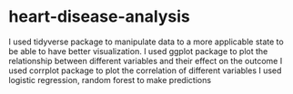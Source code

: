 # heart-disease-analysis
I used tidyverse package to manipulate data to a more applicable state to be able to have better visualization.
I used ggplot package to plot the relationship between different variables and their effect on the outcome
I used corrplot package to plot the correlation of different variables
I used logistic regression, random forest to make predictions
